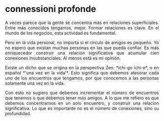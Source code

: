 # connessioni profonde 

<p>
<div style="text-align: justify">
  A veces parece que la gente se concentra más en relaciones superficiales. Entre más conocidos tengamos, mejor. Formar relaciones es clave. En el mundo de los negocios, esta actividad es fundamental.
</div>
</p>

<p>
  <div style="text-align: justify">
    Pero en la vida personal, no importa si el circulo de amigos es pequeño. Yo no espero que existan muchas personas en las que pueda confiar. Es más enriquecedor construir una relación significativa que acumular cien conexiones insubstanciales. Al menos está es mi opinión.
  </div>
</p>

<p>
  <div style="text-align: justify">
    Existe un dicho que se origina en la perspectiva Zen: *ichi-go ichi-e*, o en español *'una vez en la vida'*. Esto significa que debemos atesorar cada uno de los encuentros que tengamos, por que conocemos a las personas solamente una vez en la vida.
  </div>
</p>

<p>
<div style="text-align: justify">
  Con esto no sugiero que debemos incrementar el número de encuentros que tenemos o que debemos tener más amigos. A lo que me refiero es que debemos concentrarnos en un solo encuentro, y construir una relacion significativa. Lo que es importante no es el número de conexiones, sino su profundidad.
</div>
</p>

